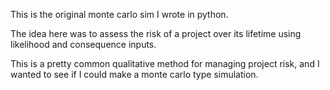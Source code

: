 This is the original monte carlo sim I wrote in python.

The idea here was to assess the risk of a project over its lifetime using likelihood and consequence inputs.

This is a pretty common qualitative method for managing project risk, and I wanted to see if I could make a monte carlo type simulation.
